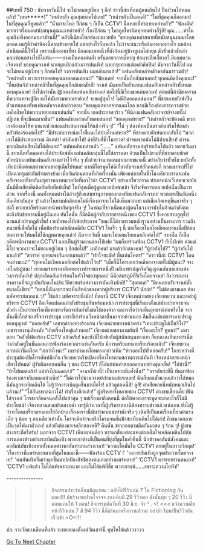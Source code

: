 ##บทที่ 750 : นับจากวันนี้ไป จะไม่ยอมอยู่เงียบ ๆ อีก!
ข่าวนี้สะเทือนผู้คนเกินไป ปั่นป่วนไปหมดแล้ว!
“เหย*****!”
“เหล่าหลัว คุณสุดยอดไปเลย!”
“เหล่าหลัวเป็นคนดี!”
“ในที่สุดคุณก็ออกมา! ในที่สุดคุณก็พูดแล้ว!”
“น้ำตาจะไหล ปีก่อน ๆ ก็เป็น CCTV1 นี่แหละที่ทำลายเหล่าหลัว!”
“ฟ้องมัน! พวกเราทั้งหมดสนับสนุนคุณนะเหล่าหลัว! เรื่องปีก่อน ๆ ใครถูกใครผิดทุกคนต่างก็รู้ดี! คุณ…...ทำไมคุณถึงเพิ่งออกมาเอาป่านนี้!”
หลัวอี้เฉียงโพสต์ลงบนเวยป๋อ “ขอบคุณเหล่าสหายที่สนับสนุนผมมาโดยตลอด ผมรู้ดีว่าคำฟ้องนี้ค่อนข้างสายไป แต่อย่างไรก็มาแล้ว ไม่ว่าจะชนะหรือล้มเหลวอย่างไร ผมต้องดำเนินคดีนี้ให้ได้ เพราะเมื่อตอนเที่ยง มีกลอนบทหนึ่งที่ดังก้องอยู่ข้างหูผมไม่หยุด ดังซ้ำแล้วซ้ำเล่า หลบซ่อนอย่างไรก็ไม่พ้น——ยามเป็นคนเด่นล้ำ ครั้นตายกลายผีหาญ ย้อนระลึกเซี่ยงอวี่ มิยอมหวนเจียงตง! ขอบคุณจางเย่ นายบุกเบิกแก่วงการบันเทิง! นายกรุยทางแก่เหล่าศิลปิน! นับจากวันนี้ไป ผมจะไม่ยอมอยู่เงียบ ๆ อีกต่อไป! วงการบันเทิง ผมกลับมาแล้ว!”
แฟนคลับเหล่าหลัวพากันมารวมตัว!
“เหล่าหลัว พวกเรารอคอยคุณมาตลอดเลยนะ!”
“ฟ้องเลย! จากนั้นก็กลับมาเถอะ! ทุกคนคิดถึงคุณนะ!”
“ตื่นเต้นจัง! เหล่าหลัวในที่สุดคุณก็กลับมาสักที! จางเย่ ฉันขอเป็นตัวแทนแฟนคลับเหล่าหลัวทั้งหมดขอบคุณนาย! ยิ่งไปกว่านั้น @กองทัพแฟนคลับจางเย่ ต่อไปนี้มีเรื่องขอแค่บอกมา! ต่อแต่นี้ถ้ามีสงครามที่พวกนายจะสู้อีก ขอให้นับรวมพวกเราด้วย! จะขอสู้สุดใจ! ไม่มีอิดออดแน่นอน!”
พี่ชายดาบยักษ์เป็นตัวแทนกองทัพแฟนคลับจางเย่กล่าวตอบ “ขอบคุณสหายจากแดนไกล หากมีเรื่องต้องการความช่วยเหลือก็ขอให้พวกนายบอกมาเช่นกัน” จากนั้น เธอประกาศกร้าว “พี่น้องแฟนคลับอาจารย์จางเย่ไม่ปฏิเสธ ที่จะมีคนมากขึ้น!”
แฟนคลับเหล่าหลัวตอบสนอง!
“ขอบคุณสหาย!”
“เหล่าหลัวจะฟ้องคดี พวกเราต้องขอให้พวกนายช่วยสอนประสบการณ์ให้แล้วจริง ๆ!”
“ใช่ ๆ ต้องช่วยเป็นแรงส่งเสริมให้เหล่าหลัวฟ้องร้องต่อไป!”
“มีประสบการณ์อะไรชี้แนะได้บ้างไหมสหาย?”
พี่ชายดาบยักษ์ตอบกลับไป “พวกเราไม่มีประสบการณ์ มีแต่ด่า! ด่ามันเข้าไป! ด่ายี่สิบสี่ชั่วโมงรวด! ด่าจนพวกมันไม่มีปากเสียง! ด่าจนพวกมันส่งเสียงไม่ได้สักแอะ!”
แฟนคลับเหล่าหลัว “......”
แฟนคลับจางเย่ดุร้ายเกินไปแล้ว หลายวันมานี้ ชาวเน็ตทั้งหมดต่างได้ประจักษ์ชัด แฟนคลับกลุ่มนี้ไม่ใช่ธรรมดา ล้วนเป็นไปตามที่พี่ชายดาบยักษ์หัวหน้ากองทัพแฟนคลับจางเย่ว่าไว้จริง ๆ ทั้งด้วยจำนวนคนมากมายขนาดนี้ อย่างกับว่าทั่วทั้งเวยป๋อทั้งเทียปามีแต่คนของพวกเขาอยู่เต็มไปหมด! หากมีใครพูดไม่ดีเกี่ยวกับจางเย่สักคนล่ะก็ พวกเขาจะปรี่ไปเปิดฉากรุมด่ากับฝ่ายตรงข้าม เมื่อวันก่อนตอนที่เกิดเรื่องนั้น เพียงแค่ภายในชั่วโมงเดียวบรรดาแฟนคลับจางเย่ก็พากันผรุสวาทลงบนเวยป๋อที่เอาไว้ด่า CCTV1 อย่างเกรี้ยวกราด ทำเอาหน้าเว็บเพจเวยป๋อนั้นมีชื่อเสียงฮิตติดอันดับท็อปเท็น! ในที่สุดเมื่อผู้ดูแลเวยป๋อพบเข้า จึงรีบจัดการลบเวยป๋อนั้นเป็นการด่วน จากเรื่องนี้ คนทั้งหมดต่างได้ล่วงรู้ถึงแสนยานุภาพของกองทัพแฟนคลับจางเย่ พวกเขาเป็นอันหนึ่งอันเดียวกันสุด ๆ! แม้ว่าในยามปกติตอนไม่มีเรื่องอาจจะไม่ได้เห็นพวกเขา แต่เมื่อเกิดเหตุขึ้นมาจริง ๆ ล่ะก็ พวกเขาก็พร้อมดาหน้าพากันบุกจริง ๆ!
ในขณะที่ชาวเน็ตและผู้คนในวงการนับไม่ถ้วนกำลังตกตะลึงกับข้อความนี้อยู่นั่นเอง ทันใดนั้น ก็มีอดีตผู้กำกับรายการหนึ่งของ CCTV1 ซึ่งหายสาบสูญไปนานแล้วปรากฏตัวขึ้น!
เวยป๋อของไป๋เฟยประกาศ “ขณะนี้ได้รวบรวมหลักฐานอย่างเป็นทางการ รวมถึงทนายที่เชื่อถือได้ เพื่อฟ้องร้องดำเนินคดีกับ CCTV1 ในเร็ว ๆ นี้ ต่อเรื่องขโมยไอเดียผลงานเมื่อปีก่อน สมควรจะให้ผมได้ใช้กฎหมายคุยแล้ว! นับจากวันนี้ ผมจะไม่ยอมเงียบเฉยอีกต่อไป!”
จากนั้น ก็เป็นอดีตพนักงานของ CCTV1 และเป็นผู้ร่วมงานของไป๋เฟย “ผมก็ขอร่วมฟ้อง CCTV1 กับไป๋เฟย ต่อแต่นี้ไป พวกเราจะไม่ยอมอยู่เงียบ ๆ อีกต่อไป!”
มาอีกคน!
มาแล้วอีกสองคน!
“ผู้กำกับไป๋?”
“ผู้กำกับไป๋มาแล้ว!”
“สวรรค์ ทุกคนพากันออกมาแล้ว!”
“เร้าใจชะมัด! ตื่นเต้นโคตร!”
“คราวนี้ล่ะ CCTV1 โดนจนอ่วมแน่!”
“ทุกคนไม่เงียบเฉยอีกต่อไปแล้วโว้ย!”
“เมื่อกี้นี้ใครบอกว่าคดีของจางเย่ไม่มีผู้ชนะ? จางเย่ไงล่ะผู้ชนะ! เขายอมจ่ายราคาตัดหนทางทำรายการหนึ่งปี กลับเขย่าปลุกจิตวิญญาณอันซบเซาแห่งวงการบันเทิง! ปลุกเลือดอันเร่าร้อนในหัวใจของทุกคน! นี่คือสมรภูมิที่ริเริ่มโดยจางเย่! ถึงวาระแห่งสงครามที่จะถูกบันทึกลงในประวัติศาสตร์แห่งวงการบันเทิงสักที!”
“สุดยอด!”
“มีคนตอบรับจางเย่ตั้งขนาดนี้เชียว!”
“ตอนนี้ฉันอยากจะเห็นสีหน้าของพวกผู้บริหาร CCTV1 นักล่ะ!”
“ไม่ต้องถามเลย ต้องมหัศจรรย์มากแน่ ๆ!”
ใช่แล้ว
มหัศจรรย์ยิ่งนัก!
ที่สถานี CCTV
เจียงหน่ายสยง เจียงหยวน และเหล่าผู้บริหาร CCTV1 อีกเจ็ดแปดคนกำลังประชุมกันพร้อมหน้า การประชุมนี้เริ่มมาตั้งแต่ช่วงบ่ายจวบจนหัวค่ำ เป็นการหารือเพื่อหาทางจัดการกับคำสั่งชดใช้ของศาล และหารือว่าจะยื่นอุทธรณ์ต่อหรือไม่ จากนั้นเมื่อใกล้จะเสร็จการประชุม เลขาก็เร่งร้อนวิ่งหน้าตาตื่นมาจากด้านนอก ลืมสิ้นแม้แต่การเคาะประตูขออนุญาต!
“บอสครับ!” เลขากล่าวอย่างร้อนรน
เจียงหน่ายสยงหน้าเคร่ง “เคาะประตูไม่เป็นรึไง?”
เลขารายงานเสียงดัง “เกิดเรื่องใหญ่แล้วบอส!”
เจียงหน่ายสยงถามทันที “เรื่องอะไร? พูดมา!”
เลขาตอบ “หลัวอี้ฟ้องร้อง CCTV แล้วครับ! และยังมีไป๋เฟยกับผู้สนับสนุนของเขา ก็แถลงลงอินเทอร์เน็ตว่ากำลังอยู่ในขั้นตอนการฟ้องร้องพวกเราเช่นกันครับ มีการเตรียมทนายเรียบร้อยแล้ว!”
เจียงหยวนผวาหน้าซีดเผือด “เธอว่าไงนะ!”
เลขาปาดเหงื่อพลางกล่าวเพิ่ม “ข่าวออกไปทั่วเลยครับ!”
ในระหว่างที่ประชุมต้องปิดโทรศัพท์มือถือ เจียงหยวนรีบเปิดเครื่องโทรถามสถานการณ์ทันที
เจียงหน่ายสยงหน้าเขียวไปหมด!
ผู้รับผิดชอบคนอื่น ๆ ของ CCTV1 ก็ได้แต่พ่นคำสบถออกมาอย่างสุดกลั้น!
“ไอ้บ้านี่!”
“บ้าไปหมดแล้ว! แม่*บ้าไปหมดแล้ว!”
“จางเย่ไอ้เว*นี่! เป็นเพราะมันทั้งนั้น!”
“บรรลัยล่ะทีนี้ หันมาฟ้องร้องพวกเรากันหมดแล้วเนี่ย!”
“ไม่ควรไปชวนจางเย่เข้ามาแต่แรกเลย! ฉันก็บอกตั้งนานแล้วว่าไอ้หมอนี่มันลูกระเบิดเดินได้ ไม่รู้ว่าจะระเบิดตูมขึ้นมาเมื่อไร! แล้วดูตอนนี้สิ! ดูสิ! ค่าเสียหายนี่หนักหนาเกินไปแล้วนะ!”
“ไอ้อันธพาลฉาวโฉ่! ทำเรื่องอีกแล้ว!”
ผู้บริหารทั้งหลายของ CCTV1 ต่างขบเขี้ยวเคี้ยวฟันใส่จางเย่ โกรธเกลียดจนคลั่งไปแล้วสุด ๆ แต่เรื่องมาถึงตอนนี้ ต่อให้พวกเขาจะพูดจะด่าอะไรก็ไม่มีประโยชน์!
เจียงหยวนสงบปากสงบคำ เขารู้ดีว่าเวลานี้ผู้บริหารสถานีต้องทราบข่าวแล้วแน่นอน ยังไม่รู้ว่าจะโดนเกรี้ยวกราดอะไรอีกบ้าง เรื่องคราวนี้นับว่าพวกเขาทำพังจริง ๆ เดิมทีเป็นแค่เรื่องเบี้ยวค่าแรงเล็ก ๆ น้อย ๆ กองเดียวเท่านั้น ใครจะคิดว่าจะครึกโครมจนสั่นฟ้าสะเทือนดินไปได้เล่า! ถึงขนาดกลายเป็นจุดไฟเผาตัวเอง! แล้วยังต้องมาเจออีกสองคดี?
คืนนั้น ข่าวออกตามติดกันมาสด ๆ ร้อน ๆ!
ฝูงชนต่างกระตือรือร้น!
นอกจาก CCTV1 เพียงแห่งเดียว บรรดาสื่อแต่ละแห่งต่างเต็มใจเพลิดเพลินไปกับการฉลองข่าวอย่างระเบิดเถิดเทิง พวกเขาต่างก็เป็นคนที่ยุ่งที่สุดในค่ำคืนนี้ นักข่าวคอลัมน์สังคมและคอลัมน์บันเทิงแทบทั้งหมดต่างพากันทำงานล่วงเวลา!
‘ความเชื่อมั่นใน CCTV1 ตกอยู่ในภาวะวิกฤต!’
‘เรื่องราวที่แพร่หลายมากที่สุดในขณะนี้——ฟ้องร้อง CCTV !’
‘วงการบันเทิงถูกจุดประกายโดยจางเย่!’
‘คนบันเทิงเริ่มเร่งลุกขึ้นมาปกป้องสิทธิของตนเองอย่างแพร่หลาย!’
‘CCTV1 ควรทบทวนตนเอง!’
‘CCTV1 แพ้แล้ว ไม่ได้แพ้เพราะทนาย และไม่ได้แพ้ที่สื่อ พวกเขาแพ้…...เพราะความโอหัง!’


*-*-*-*-*-*-*-*-*-*-*-*-*-*-*-*
>>> กิจกรรมประจำเดือนมิถุนายน : กลับไปรีวิวเล่ม 7 ใน Fictionlog กันเถอะ!!! มันร้างจนปวดใจจจจ ของเดิมมี 29 รีวิวเอง ดังนั้นทุก ๆ 20 รีวิว มีตอนแถมให้ 1 ตอน! กิจกรรมตัดวันที่ 30 มิ.ย. จ้า ^ . <! <<< แจ้งความคืบหน้ารีวิวเล่ม 7 มี 94 รีวิว นี่ก็ผ่านมาครึ่งทางแล้วนะ อย่าช้า รีบมาปั่นรีวิวกันเร็วเข้า >O<!!!


ปล. รางวัลของเดือนที่แล้ว จะทยอยลงตั้งแต่วันเสาร์นี้ ทุบไหได้แล้วววววว




[Go To Next Chapter]( ./51.md)